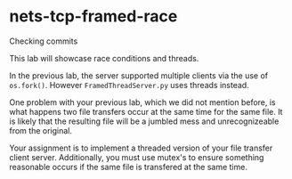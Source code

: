 # nets-tcp-framed-race

Checking commits

This lab will showcase race conditions and threads.

In the previous lab, the server supported multiple clients via the use of `os.fork()`. However `FramedThreadServer.py` uses threads instead.

One problem with your previous lab, which we did not mention before, is what happens two file transfers occur at the same time for the same file. It is likely that the resulting file will be a jumbled mess and unrecognizeable from the original.

Your assignment is to implement a threaded version of your file transfer client server.  Additionally, you must use mutex's to ensure something reasonable occurs if the same file is transfered at the same time.
